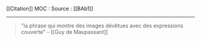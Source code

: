 [[Citation]]
MOC : 
Source : [[BAb1]]
***

> "la phrase qui montre des images dévêtues avec des expressions couverte" \- [[Guy de Maupassant]]